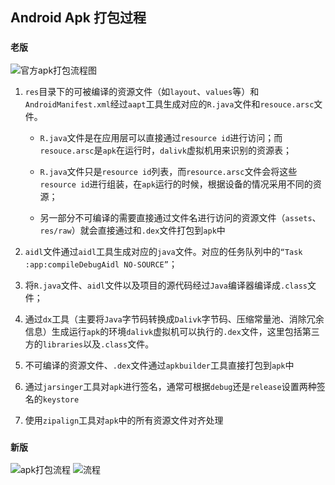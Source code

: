 <!--
title:Android apk打包过程
subtitle:Android apk打包过程
createDate:2022-11-16
updateDate:2022-11-16
tags:Android,APK打包
imagePath:img/Android apk打包过程
-->


## Android Apk 打包过程

### **`老版`**

![官方apk打包流程图](apk_build.png)

1. `res`目录下的可被编译的资源文件（如`layout`、`values`等）和`AndroidManifest.xml`经过`aapt`工具生成对应的`R.java`文件和`resouce.arsc`文件。

   - `R.java`文件是在应用层可以直接通过`resource id`进行访问；而`resouce.arsc`是`apk`在运行时，`dalivk`虚拟机用来识别的资源表；

   - `R.java`文件只是`resource id`列表，而`resource.arsc`文件会将这些`resource id`进行组装，在`apk`运行的时候，根据设备的情况采用不同的资源；

   - 另一部分不可编译的需要直接通过文件名进行访问的资源文件（`assets`、`res/raw`）就会直接通过和`.dex`文件打包到`apk`中

2. `aidl`文件通过`aidl`工具生成对应的`java`文件。对应的任务队列中的`“Task :app:compileDebugAidl NO-SOURCE”`；
3. 将`R.java`文件、`aidl`文件以及项目的源代码经过`Java`编译器编译成`.class`文件；
4. 通过`dx`工具（主要将`Java`字节码转换成`Dalivk`字节码、压缩常量池、消除冗余信息）生成运行`apk`的环境`dalivk`虚拟机可以执行的`.dex`文件，这里包括第三方的`libraries`以及`.class`文件。
5. 不可编译的资源文件、`.dex`文件通过`apkbuilder`工具直接打包到`apk`中
6. 通过`jarsinger`工具对`apk`进行签名，通常可根据`debug`还是`release`设置两种签名的`keystore`
7. 使用`zipalign`工具对`apk`中的所有资源文件对齐处理

### **`新版`**

![apk打包流程](1.png)
![流程](2.png)
